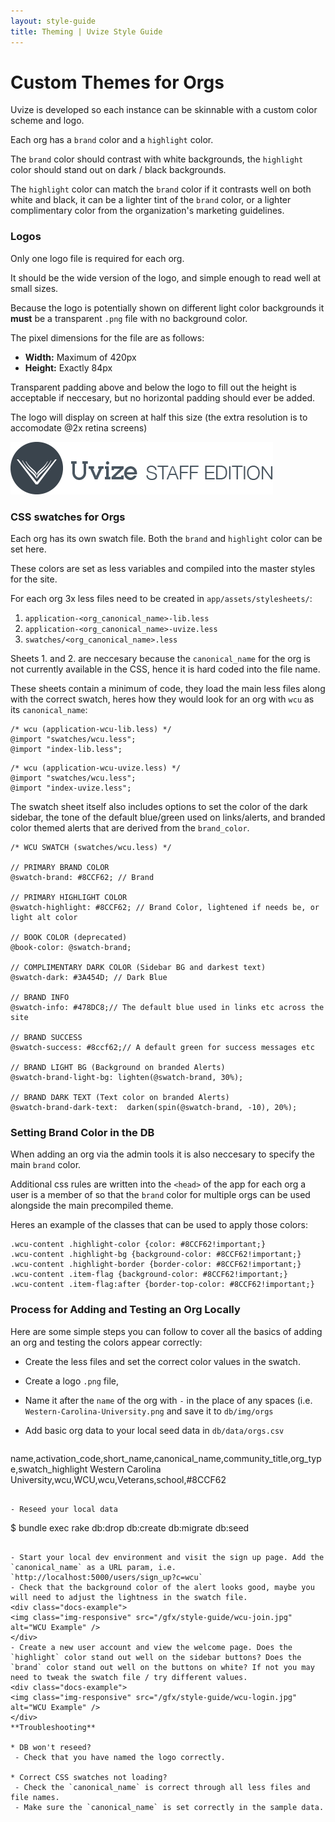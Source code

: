 ```yaml
---
layout: style-guide
title: Theming | Uvize Style Guide
---
```


# Custom Themes for Orgs

Uvize is developed so each instance can be skinnable with a custom color scheme and logo.

Each org has a `brand` color and a `highlight` color.

The `brand` color should contrast with white backgrounds, the `highlight` color should stand out on dark / black backgrounds.

The `highlight` color can match the `brand` color if it contrasts well on both white and black, it can be a lighter tint of the `brand` color, or a lighter complimentary color from the organization's marketing guidelines.

### Logos

Only one logo file is required for each org.

It should be the wide version of the logo, and simple enough to read well at small sizes.

Because the logo is potentially shown on different light color backgrounds it **must** be a transparent `.png` file with no background color.

The pixel dimensions for the file are as follows:

- **Width:** Maximum of 420px
- **Height:** Exactly 84px

Transparent padding above and below the logo to fill out the height is acceptable if neccesary, but no horizontal padding should ever be added.

The logo will display on screen at half this size (the extra resolution is to accomodate @2x retina screens)

<div class="docs-example">
  <span class="community-logo-full">
      <img class="logo-img" src="/gfx/style-guide/Staff-Edition.png" alt="Staff Edition">
  </span>
</div>


### CSS swatches for Orgs

Each org has its own swatch file. Both the `brand` and `highlight` color can be set here.

These colors are set as less variables and compiled into the master styles for the site.

For each org 3x less files need to be created in `app/assets/stylesheets/`:

1. `application-<org_canonical_name>-lib.less` 
2. `application-<org_canonical_name>-uvize.less` 
3. `swatches/<org_canonical_name>.less`

Sheets 1. and 2. are neccesary because the `canonical_name` for the org is not currently available in the CSS, hence it is hard coded into the file name.

These sheets contain a minimum of code, they load the main less files along with the correct swatch, heres how they would look for an org with `wcu` as its `canonical_name`:

```
/* wcu (application-wcu-lib.less) */
@import "swatches/wcu.less";
@import "index-lib.less";
```
```
/* wcu (application-wcu-uvize.less) */
@import "swatches/wcu.less";
@import "index-uvize.less";
```


The swatch sheet itself also includes options to set the color of the dark sidebar, the tone of the default blue/green used on links/alerts, and branded color themed alerts that are derived from the `brand_color`. 

```
/* WCU SWATCH (swatches/wcu.less) */

// PRIMARY BRAND COLOR
@swatch-brand: #8CCF62; // Brand

// PRIMARY HIGHLIGHT COLOR
@swatch-highlight: #8CCF62; // Brand Color, lightened if needs be, or light alt color

// BOOK COLOR (deprecated)
@book-color: @swatch-brand;

// COMPLIMENTARY DARK COLOR (Sidebar BG and darkest text)
@swatch-dark: #3A454D; // Dark Blue

// BRAND INFO 
@swatch-info: #478DC8;// The default blue used in links etc across the site

// BRAND SUCCESS
@swatch-success: #8ccf62;// A default green for success messages etc

// BRAND LIGHT BG (Background on branded Alerts)
@swatch-brand-light-bg: lighten(@swatch-brand, 30%);

// BRAND DARK TEXT (Text color on branded Alerts)
@swatch-brand-dark-text:  darken(spin(@swatch-brand, -10), 20%);
```


### Setting Brand Color in the DB

When adding an org via the admin tools it is also neccesary to specify the main `brand` color.

Additional css rules are written into the `<head>` of the app for each org a user is a member of so that the `brand` color for multiple orgs can be used alongside the main precompiled theme.

Heres an example of the classes that can be used to apply those colors:

```
.wcu-content .highlight-color {color: #8CCF62!important;}
.wcu-content .highlight-bg {background-color: #8CCF62!important;}
.wcu-content .highlight-border {border-color: #8CCF62!important;}
.wcu-content .item-flag {background-color: #8CCF62!important;}
.wcu-content .item-flag:after {border-top-color: #8CCF62!important;}
```


### Process for Adding and Testing an Org Locally

Here are some simple steps you can follow to cover all the basics of adding an org and testing the colors appear correctly:

- Create the less files and set the correct color values in the swatch.
- Create a logo `.png` file, 
- Name it after the `name` of the org with `-` in the place of any spaces (i.e. `Western-Carolina-University.png` and save it to `db/img/orgs`
- Add basic org data to your local seed data in `db/data/orgs.csv`

  ```
name,activation_code,short_name,canonical_name,community_title,org_type,swatch_highlight
Western Carolina University,wcu,WCU,wcu,Veterans,school,#8CCF62
  ````

- Reseed your local data
```` 
$ bundle exec rake db:drop db:create db:migrate db:seed
````

- Start your local dev environment and visit the sign up page. Add the `canonical_name` as a URL param, i.e. `http://localhost:5000/users/sign_up?c=wcu`
- Check that the background color of the alert looks good, maybe you will need to adjust the lightness in the swatch file.
<div class="docs-example">
<img class="img-responsive" src="/gfx/style-guide/wcu-join.jpg" alt="WCU Example" />
</div>
- Create a new user account and view the welcome page. Does the `highlight` color stand out well on the sidebar buttons? Does the `brand` color stand out well on the buttons on white? If not you may need to tweak the swatch file / try different values.
<div class="docs-example">
<img class="img-responsive" src="/gfx/style-guide/wcu-login.jpg" alt="WCU Example" />
</div>
**Troubleshooting**

* DB won't reseed?
 - Check that you have named the logo correctly.
 
* Correct CSS swatches not loading?
 - Check the `canonical_name` is correct through all less files and file names.
 - Make sure the `canonical_name` is set correctly in the sample data.


 
